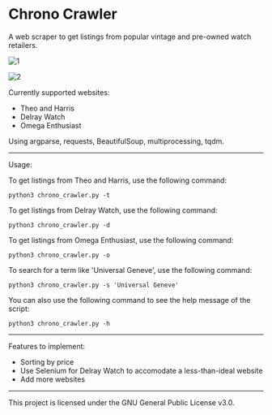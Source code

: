 # Chrono Crawler

A web scraper to get listings from popular vintage and pre-owned watch retailers.

![1](https://user-images.githubusercontent.com/85356197/212807279-354e0bec-8cd4-4609-823c-896772a4a365.png)

![2](https://user-images.githubusercontent.com/85356197/212807582-aa150e7a-1670-47b6-aeb8-8e597198dc6c.png)

Currently supported websites:
- Theo and Harris
- Delray Watch
- Omega Enthusiast

Using argparse, requests, BeautifulSoup, multiprocessing, tqdm.

***

Usage:

To get listings from Theo and Harris, use the following command:

```python3 chrono_crawler.py -t```

To get listings from Delray Watch, use the following command:

```python3 chrono_crawler.py -d```

To get listings from Omega Enthusiast, use the following command:

```python3 chrono_crawler.py -o```

To search for a term like 'Universal Geneve', use the following command:

```python3 chrono_crawler.py -s 'Universal Geneve'```

You can also use the following command to see the help message of the script:

```python3 chrono_crawler.py -h```

***

Features to implement:
- Sorting by price
- Use Selenium for Delray Watch to accomodate a less-than-ideal website
- Add more websites

***

This project is licensed under the GNU General Public License v3.0.
